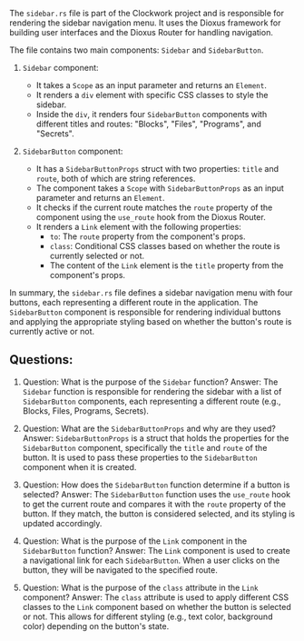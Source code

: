 The `sidebar.rs` file is part of the Clockwork project and is responsible for rendering the sidebar navigation menu. It uses the Dioxus framework for building user interfaces and the Dioxus Router for handling navigation.

The file contains two main components: `Sidebar` and `SidebarButton`. 

1. `Sidebar` component:
   - It takes a `Scope` as an input parameter and returns an `Element`.
   - It renders a `div` element with specific CSS classes to style the sidebar.
   - Inside the `div`, it renders four `SidebarButton` components with different titles and routes: "Blocks", "Files", "Programs", and "Secrets".

2. `SidebarButton` component:
   - It has a `SidebarButtonProps` struct with two properties: `title` and `route`, both of which are string references.
   - The component takes a `Scope` with `SidebarButtonProps` as an input parameter and returns an `Element`.
   - It checks if the current route matches the `route` property of the component using the `use_route` hook from the Dioxus Router.
   - It renders a `Link` element with the following properties:
     - `to`: The `route` property from the component's props.
     - `class`: Conditional CSS classes based on whether the route is currently selected or not.
     - The content of the `Link` element is the `title` property from the component's props.

In summary, the `sidebar.rs` file defines a sidebar navigation menu with four buttons, each representing a different route in the application. The `SidebarButton` component is responsible for rendering individual buttons and applying the appropriate styling based on whether the button's route is currently active or not.
## Questions: 
 1. Question: What is the purpose of the `Sidebar` function?
   Answer: The `Sidebar` function is responsible for rendering the sidebar with a list of `SidebarButton` components, each representing a different route (e.g., Blocks, Files, Programs, Secrets).

2. Question: What are the `SidebarButtonProps` and why are they used?
   Answer: `SidebarButtonProps` is a struct that holds the properties for the `SidebarButton` component, specifically the `title` and `route` of the button. It is used to pass these properties to the `SidebarButton` component when it is created.

3. Question: How does the `SidebarButton` function determine if a button is selected?
   Answer: The `SidebarButton` function uses the `use_route` hook to get the current route and compares it with the `route` property of the button. If they match, the button is considered selected, and its styling is updated accordingly.

4. Question: What is the purpose of the `Link` component in the `SidebarButton` function?
   Answer: The `Link` component is used to create a navigational link for each `SidebarButton`. When a user clicks on the button, they will be navigated to the specified route.

5. Question: What is the purpose of the `class` attribute in the `Link` component?
   Answer: The `class` attribute is used to apply different CSS classes to the `Link` component based on whether the button is selected or not. This allows for different styling (e.g., text color, background color) depending on the button's state.
    